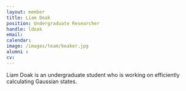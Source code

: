```yaml
---
layout: member
title: Liam Doak
position: Undergraduate Researcher
handle: ldoak
email: 
calendar:
image: /images/team/beaker.jpg
alumni :
cv:
---
```


Liam Doak is an undergraduate student who is working on efficiently calculating Gaussian states.
